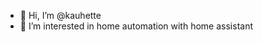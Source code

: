 - 👋 Hi, I’m @kauhette
- 👀 I’m interested in home automation with home assistant

<!---
kauhette/kauhette is a ✨ special ✨ repository because its `README.md` (this file) appears on your GitHub profile.
You can click the Preview link to take a look at your changes.
--->
